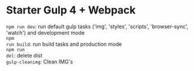 <h1>Starter Gulp 4 + Webpack</h1>


<code>npm run dev</code>: run default gulp tasks ('img', 'styles', 'scripts', 'browser-sync', 'watch') and  development mode <br>
<code>npm run build</code>: run build tasks and production mode <br>
<code>npm run del</code>: delete dist <br>
<code>gulp-cleanimg</code>: Clean IMG's <br>



